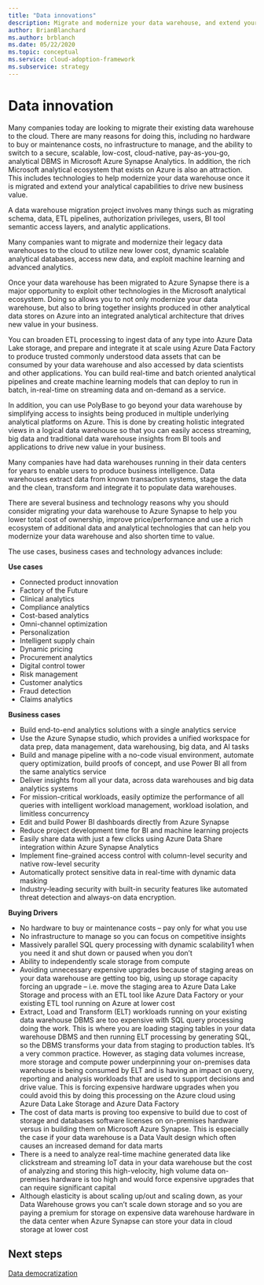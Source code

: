 ```yaml
---
title: "Data innovations"
description: Migrate and modernize your data warehouse, and extend your analytical capabilities to drive new business value.
author: BrianBlanchard
ms.author: brblanch
ms.date: 05/22/2020
ms.topic: conceptual
ms.service: cloud-adoption-framework
ms.subservice: strategy
---
```


# Data innovation

Many companies today are looking to migrate their existing data warehouse to the cloud. There are many reasons for doing this, including no hardware to buy or maintenance costs, no infrastructure to manage, and the ability to switch to a secure, scalable, low-cost, cloud-native, pay-as-you-go, analytical DBMS in Microsoft Azure Synapse Analytics. In addition, the rich Microsoft analytical ecosystem that exists on Azure is also an attraction. This includes technologies to help modernize your data warehouse once it is migrated and extend your analytical capabilities to drive new business value.

A data warehouse migration project involves many things such as migrating schema, data, ETL pipelines, authorization privileges, users, BI tool semantic access layers, and analytic applications.

Many companies want to migrate and modernize their legacy data warehouses to the cloud to utilize new lower cost, dynamic scalable analytical databases, access new data, and exploit machine learning and advanced analytics.

Once your data warehouse has been migrated to Azure Synapse there is a major opportunity to exploit other technologies in the Microsoft analytical ecosystem. Doing so allows you to not only modernize your data warehouse, but also to bring together insights produced in other analytical data stores on Azure into an integrated analytical architecture that drives new value in your business.

You can broaden ETL processing to ingest data of any type into Azure Data Lake storage, and prepare and integrate it at scale using Azure Data Factory to produce trusted commonly understood data assets that can be consumed by your data warehouse and also accessed by data scientists and other applications. You can build real-time and batch oriented analytical pipelines and create machine learning models that can deploy to run in batch, in-real-time on streaming data and on-demand as a service.

In addition, you can use PolyBase to go beyond your data warehouse by simplifying access to insights being produced in multiple underlying analytical platforms on Azure. This is done by creating holistic integrated views in a logical data warehouse so that you can easily access streaming, big data and traditional data warehouse insights from BI tools and applications to drive new value in your business.

Many companies have had data warehouses running in their data centers for years to enable users to produce business intelligence. Data warehouses extract data from known transaction systems, stage the data and the clean, transform and integrate it to populate data warehouses.

There are several business and technology reasons why you should consider migrating your data warehouse to Azure Synapse to help you lower total cost of ownership, improve price/performance and use a rich ecosystem of additional data and analytical technologies that can help you modernize your data warehouse and also shorten time to value.

The use cases, business cases and technology advances include:

**Use cases**

- Connected product innovation
- Factory of the Future
- Clinical analytics
- Compliance analytics
- Cost-based analytics
- Omni-channel optimization
- Personalization
- Intelligent supply chain
- Dynamic pricing
- Procurement analytics
- Digital control tower
- Risk management
- Customer analytics
- Fraud detection
- Claims analytics

**Business cases**

- Build end-to-end analytics solutions with a single analytics service
- Use the Azure Synapse studio, which provides a unified workspace for data prep, data management, data warehousing, big data, and AI tasks
- Build and manage pipeline with a no-code visual environment, automate query optimization, build proofs of concept, and use Power BI all from the same analytics service
- Deliver insights from all your data, across data warehouses and big data analytics systems
- For mission-critical workloads, easily optimize the performance of all queries with intelligent workload management, workload isolation, and limitless concurrency
- Edit and build Power BI dashboards directly from Azure Synapse
- Reduce project development time for BI and machine learning projects
- Easily share data with just a few clicks using Azure Data Share integration within Azure Synapse Analytics
- Implement fine-grained access control with column-level security and native row-level security
- Automatically protect sensitive data in real-time with dynamic data masking
- Industry-leading security with built-in security features like automated threat detection and always-on data encryption.

**Buying Drivers**

- No hardware to buy or maintenance  costs – pay only for what you use
- No infrastructure to manage so you can focus on competitive insights
- Massively parallel SQL query processing with dynamic scalability1 when you need it and shut down or paused when you don’t
- Ability to independently scale storage from compute
- Avoiding unnecessary expensive upgrades because of staging areas on your data warehouse are getting too big, using up storage capacity forcing an upgrade – i.e. move the staging area to Azure Data Lake Storage and process with an ETL tool like Azure Data Factory or your existing ETL tool running on Azure at lower cost
- Extract, Load and Transform (ELT) workloads running on your existing data warehouse DBMS are too expensive with SQL query processing doing the work. This is where you are loading staging tables in your data warehouse DBMS and then running ELT processing by generating SQL, so the DBMS transforms your data from staging to production tables. It’s a very common practice. However, as staging data volumes increase, more storage and compute power underpinning your on-premises data warehouse is being consumed by ELT and is having an impact on query, reporting and analysis workloads that are used to support decisions and drive value. This is forcing expensive hardware upgrades when you could avoid this by doing this processing on the Azure cloud using Azure Data Lake Storage and Azure Data Factory
- The cost of data marts is proving too expensive to build due to cost of storage and databases software licenses on on-premises hardware versus in building them on Microsoft Azure Synapse. This is especially the case if your data warehouse is a Data Vault design which often causes an increased demand for data marts
- There is a need to analyze real-time machine generated data like clickstream and streaming IoT data in your data warehouse but the cost of analyzing and storing this high-velocity, high volume data on-premises hardware is too high and would force expensive upgrades that can require significant capital
- Although elasticity is about scaling up/out and scaling down, as your Data Warehouse grows you can’t scale down storage and so you are paying a premium for storage on expensive data warehouse hardware in the data center when Azure Synapse can store your data in cloud storage at lower cost
  
## Next steps

[Data democratization](./data-democratization.md)
